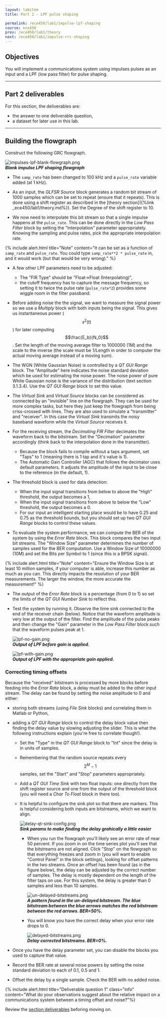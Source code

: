 ```yaml
---
layout: labitem
title: Part 2 - LPF pulse shaping

permalink: /ece450/lab1/impulse-lpf-shaping
course: ece450
prev: /ece450/lab1/theory
next: /ece450/lab1/impulse-rrc-shaping
---
```


## Objectives

You will implement a communications system using impulses pulses as an input and a LPF (low pass filter) for pulse shaping.

---

## Part 2 deliverables

For this section, the deliverables are:

- the answer to one deliverable question,
- a dataset for later use in this lab.

---

## Building the flowgraph

Construct the following GRC flowgraph.

  ![impulses-lpf-blank-flowgraph.png](figures/impulses-lpf-blank-flowgraph.png)<br>
  __*Blank impulse LPF shaping flowgraph*__

- The `samp_rate` has been changed to 100 kHz and a `pulse_rate` variable added (at 1 kHz).

- As an input, the *GLFSR Source* block generates a random bit stream of 1000 samples which can be set to repeat (ensure that it repeats). This is done using a shift register as described in the [theory section]({%link _ece450/lab1/theory.md%}). Set the Degree of the shift register to 10.

- We now need to interpolate this bit stream so that a single impulse happens at the `pulse_rate`. This can be done directly in the *Low Pass Filter* block by setting the "Interpolation" parameter appropriately. Knowing the sampling and pulse rates, pick the appropriate interpolation rate.

{% include alert.html title="Note" content="It can be set as a function of `samp_rate` and `pulse_rate`. You could type `samp_rate**2 * pulse_rate` in, and it would work (but that would be very wrong)." %}

- A few other LPF parameters need to be adjusted:
  - The "FIR Type" should be "Float->Float (Interpolating)",
  - the cutoff frequency has to capture the message frequency, so setting it to twice the pulse rate (`pulse_rate*2`) provides some wiggle room in the filter passband.

- Before adding noise the the signal, we want to measure the signal power so we use a *Multiply* block with both inputs being the signal. This gives us instantaneous power ($$s^2(t)$$) for later computing $$\frac{E_b}{N_0}$$. Set the length of the moving average filter to 1000000 (1M) and the scale to the inverse (the scale must be 1/Length in order to computer the actual moving average instead of a moving sum).

- The WGN (White Gaussian Noise) is controlled by a *QT GUI Range* block. The "Amplitude" here indicates the noise standard deviation which be used for estimating the noise power. The noise power of pure White Gaussian noise is the variance of the distribution (text section 3.1.3.4). Use the *QT GUI Range* block to set this value.

- The *Virtual Sink* and *Virtual Source* blocks can be considered as connected by an "invisible" line on the flowgraph. They can be used for more complex tasks, but here they just keep the flowgraph from being criss-crossed with lines. They are also used to simulate a "transmitter" and "receiver". In this case the *Virtual Sink* transmits the noisy baseband waveform while the *Virtual Source* receives it.

- For the receiving stream, the *Decimating FIR Filter* decimates the waveform back to the bitstream. Set the "Decimation" parameter accordingly (think back to the interpolation done in the transmitter).
  - Because the block fails to compile without a taps argument, set "Taps" to 1 (meaning there is 1 tap and it's value is 1).
  - The Automatic Gain Controller (AGC) that follows the decimator uses default parameters. It adjusts the amplitude of the input to be close to the reference (in the default, 1).

- The threshold block is used for data detection:
  - When the input signal transitions from below to above the "High" threshold, the output becomes a 1,
  - When the input signal transitions from above to below the "Low" threshold, the output becomes a 0.
  - For our input an intelligent starting place would be to have 0.25 and 0.75 as the threshold bounds, but you should set up two *QT GUI Range* blocks to control these values.

- To evaluate the system performance, we can compute the BER of the system by using the *Error Rate* block. This block compares the two input bit streams. The "Window Size" parameter determines the number of samples used for the BER computation. Use a Window Size of 10000000 (10M) and set the Bits per Symbol to 1 (since this is a BPSK signal).

{% include alert.html title="Note" content="Ensure the Window Size is at least 10 million samples, if your computer is able, increase this number as much as you can. This directly impacts the resolution of your BER measurements. The larger the window, the more accurate the measurement!" %}

- The output of the *Error Rate* block is a percentage (from 0 to 1) so set the limits of the *QT GUI Number Sink* to reflect this.

- Test the system by running it. Observe the time sink connected to the end of the receiver chain (below). Notice that the waveform amplitude is very low at the output of the filter. Find the amplitude of the pulse peaks and then change the "Gain" parameter in the *Low Pass Filter* block such that the waveform pulses peak at 1.

    ![lpf-no-gain.png](figures/lpf-no-gain.png)<br>
    __*Output of LPF before gain is applied.*__

    ![lpf-with-gain.png](figures/lpf-with-gain.png)<br>
    __*Output of LPF with the appropriate gain applied.*__

### Correcting timing offsets

Because the "received" bitstream is processed by more blocks before feeding into the *Error Rate* block, a delay must be added to the other input stream. The delay can be found by setting the noise amplitude to 0 and either:

- storing both streams (using *File Sink* blocks) and correlating them in Matlab or Python,
- adding a *QT GUI Range* block to control the delay block value then finding the delay value by slowing adjusting the slider. This is what the following instructions explain (you're free to correlate though!).
  - Set the "Type" in the *QT GUI Range* block to "Int" since the delay is in units of samples.
  - Remembering that the random source repeats every $$2^M-1$$ samples, set the "Start" and "Stop" parameters appropriately.
  - Add a *QT GUI Time Sink* with two float inputs: one directly from the shift register source and one from the output of the threshold block (you will need a *Char To Float* block in there too).
  - It is helpful to configure the sink plot so that there are markers. This is helpful considering both inputs are bitstreams, which we want to align.

      ![delay-qt-sink-config.png](figures/delay-qt-sink-config.png)<br>
      __*Sink params to make finding the delay grahically a little easier*__

    - When you run the flowgraph you'll likely see an error rate of near 50 percent. If you zoom in on the time series plot you'll see that the bitstreams are not aligned. Click "Stop" on the flowgraph so that everything freezes and zoom in (you will want to enable "Control Panel" in the block settings), looking for offset patterns in the two streams. Once an offset has been found (as in the figure below), the delay can be adjusted by the correct number of samples. The delay is mostly dependent on the length of the filter taps on use. For this system, the delay is greater than 0 samples and less than 10 samples.

      ![un-delayed-bitstreams.png](figures/un-delayed-bitstreams.png)<br>
      __*A pattern found in the un-delayed bitstream. The blue bitstream between the blue arrows matches the red bitstream between the red arrows. BER=50%.*__

    - You will know you have the correct delay when your error rate drops to 0.

      ![delayed-bitstreams.png](figures/delayed-bitstreams.png)<br>
      __*Delay corrected bitstreams. BER=0%.*__

- Once you have the delay parameter set, you can disable the blocks you used to capture that value.

- Record the BER rate at several noise powers by setting the noise standard deviation to each of 0.1, 0.5 and 1.

- Offset the delay by a single sample. Check the BER with no added noise.

{% include alert.html title="Deliverable question 1" class="info" content="What do your observations suggest about the relative impact on a communications system between a timing offset and noise?"%}

Review the [section deliverables](#part-2-deliverables) beforing moving on.
